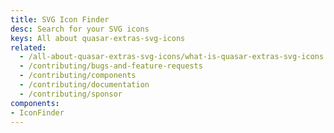 ```yaml
---
title: SVG Icon Finder
desc: Search for your SVG icons
keys: All about quasar-extras-svg-icons
related:
  - /all-about-quasar-extras-svg-icons/what-is-quasar-extras-svg-icons
  - /contributing/bugs-and-feature-requests
  - /contributing/components
  - /contributing/documentation
  - /contributing/sponsor
components:
- IconFinder
---
```


<icon-finder />